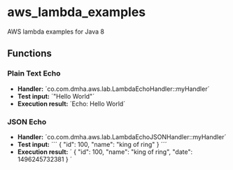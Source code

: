 # aws_lambda_examples

AWS lambda examples for Java 8


## Functions

### Plain Text Echo

- **Handler:** ´co.com.dmha.aws.lab.LambdaEchoHandler::myHandler´
- **Test input:** ´"Hello World"´ 
- **Execution result:** ´Echo: Hello World´

### JSON Echo

- **Handler:** ´co.com.dmha.aws.lab.LambdaEchoJSONHandler::myHandler´
- **Test input:** 
´´´
{
  "id": 100,
  "name": "king of ring"
}
´´´
- **Execution result:** ´
{
  "id": 100,
  "name": "king of ring",
  "date": 1496245732381
}
´
